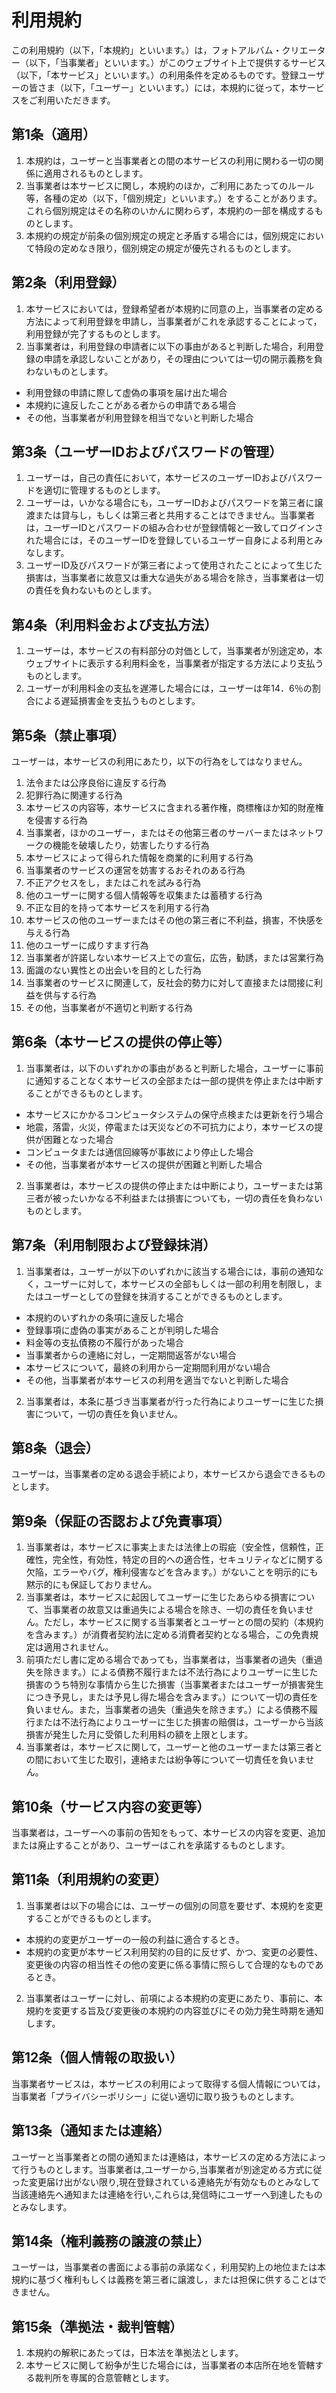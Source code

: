 利用規約
====
この利用規約（以下，「本規約」といいます。）は，フォトアルバム・クリエーター（以下，「当事業者」といいます。）がこのウェブサイト上で提供するサービス（以下，「本サービス」といいます。）の利用条件を定めるものです。登録ユーザーの皆さま（以下，「ユーザー」といいます。）には，本規約に従って，本サービスをご利用いただきます。

第1条（適用）
----
1. 本規約は，ユーザーと当事業者との間の本サービスの利用に関わる一切の関係に適用されるものとします。
2. 当事業者は本サービスに関し，本規約のほか，ご利用にあたってのルール等，各種の定め（以下，「個別規定」といいます。）をすることがあります。これら個別規定はその名称のいかんに関わらず，本規約の一部を構成するものとします。
3. 本規約の規定が前条の個別規定の規定と矛盾する場合には，個別規定において特段の定めなき限り，個別規定の規定が優先されるものとします。

第2条（利用登録）
----
1. 本サービスにおいては，登録希望者が本規約に同意の上，当事業者の定める方法によって利用登録を申請し，当事業者がこれを承認することによって，利用登録が完了するものとします。
2. 当事業者は，利用登録の申請者に以下の事由があると判断した場合，利用登録の申請を承認しないことがあり，その理由については一切の開示義務を負わないものとします。
  - 利用登録の申請に際して虚偽の事項を届け出た場合
  - 本規約に違反したことがある者からの申請である場合
  - その他，当事業者が利用登録を相当でないと判断した場合

第3条（ユーザーIDおよびパスワードの管理）
----
1. ユーザーは，自己の責任において，本サービスのユーザーIDおよびパスワードを適切に管理するものとします。
2. ユーザーは，いかなる場合にも，ユーザーIDおよびパスワードを第三者に譲渡または貸与し，もしくは第三者と共用することはできません。当事業者は，ユーザーIDとパスワードの組み合わせが登録情報と一致してログインされた場合には，そのユーザーIDを登録しているユーザー自身による利用とみなします。
3. ユーザーID及びパスワードが第三者によって使用されたことによって生じた損害は，当事業者に故意又は重大な過失がある場合を除き，当事業者は一切の責任を負わないものとします。

第4条（利用料金および支払方法）
----
1. ユーザーは，本サービスの有料部分の対価として，当事業者が別途定め，本ウェブサイトに表示する利用料金を，当事業者が指定する方法により支払うものとします。
2. ユーザーが利用料金の支払を遅滞した場合には，ユーザーは年14．6％の割合による遅延損害金を支払うものとします。

第5条（禁止事項）
----
ユーザーは，本サービスの利用にあたり，以下の行為をしてはなりません。

1. 法令または公序良俗に違反する行為
2. 犯罪行為に関連する行為
3. 本サービスの内容等，本サービスに含まれる著作権，商標権ほか知的財産権を侵害する行為
4. 当事業者，ほかのユーザー，またはその他第三者のサーバーまたはネットワークの機能を破壊したり，妨害したりする行為
5. 本サービスによって得られた情報を商業的に利用する行為
6. 当事業者のサービスの運営を妨害するおそれのある行為
7. 不正アクセスをし，またはこれを試みる行為
8. 他のユーザーに関する個人情報等を収集または蓄積する行為
9. 不正な目的を持って本サービスを利用する行為
10. 本サービスの他のユーザーまたはその他の第三者に不利益，損害，不快感を与える行為
11. 他のユーザーに成りすます行為
12. 当事業者が許諾しない本サービス上での宣伝，広告，勧誘，または営業行為
13. 面識のない異性との出会いを目的とした行為
14. 当事業者のサービスに関連して，反社会的勢力に対して直接または間接に利益を供与する行為
15. その他，当事業者が不適切と判断する行為

第6条（本サービスの提供の停止等）
----
1. 当事業者は，以下のいずれかの事由があると判断した場合，ユーザーに事前に通知することなく本サービスの全部または一部の提供を停止または中断することができるものとします。
  - 本サービスにかかるコンピュータシステムの保守点検または更新を行う場合
  - 地震，落雷，火災，停電または天災などの不可抗力により，本サービスの提供が困難となった場合
  - コンピュータまたは通信回線等が事故により停止した場合
  - その他，当事業者が本サービスの提供が困難と判断した場合
2. 当事業者は，本サービスの提供の停止または中断により，ユーザーまたは第三者が被ったいかなる不利益または損害についても，一切の責任を負わないものとします。

第7条（利用制限および登録抹消）
----
1. 当事業者は，ユーザーが以下のいずれかに該当する場合には，事前の通知なく，ユーザーに対して，本サービスの全部もしくは一部の利用を制限し，またはユーザーとしての登録を抹消することができるものとします。
  - 本規約のいずれかの条項に違反した場合
  - 登録事項に虚偽の事実があることが判明した場合
  - 料金等の支払債務の不履行があった場合
  - 当事業者からの連絡に対し，一定期間返答がない場合
  - 本サービスについて，最終の利用から一定期間利用がない場合
  - その他，当事業者が本サービスの利用を適当でないと判断した場合
2. 当事業者は，本条に基づき当事業者が行った行為によりユーザーに生じた損害について，一切の責任を負いません。

第8条（退会）
----
ユーザーは，当事業者の定める退会手続により，本サービスから退会できるものとします。

第9条（保証の否認および免責事項）
----
1. 当事業者は，本サービスに事実上または法律上の瑕疵（安全性，信頼性，正確性，完全性，有効性，特定の目的への適合性，セキュリティなどに関する欠陥，エラーやバグ，権利侵害などを含みます。）がないことを明示的にも黙示的にも保証しておりません。
2. 当事業者は，本サービスに起因してユーザーに生じたあらゆる損害について、当事業者の故意又は重過失による場合を除き、一切の責任を負いません。ただし，本サービスに関する当事業者とユーザーとの間の契約（本規約を含みます。）が消費者契約法に定める消費者契約となる場合，この免責規定は適用されません。
3. 前項ただし書に定める場合であっても，当事業者は，当事業者の過失（重過失を除きます。）による債務不履行または不法行為によりユーザーに生じた損害のうち特別な事情から生じた損害（当事業者またはユーザーが損害発生につき予見し，または予見し得た場合を含みます。）について一切の責任を負いません。また，当事業者の過失（重過失を除きます。）による債務不履行または不法行為によりユーザーに生じた損害の賠償は，ユーザーから当該損害が発生した月に受領した利用料の額を上限とします。
4. 当事業者は，本サービスに関して，ユーザーと他のユーザーまたは第三者との間において生じた取引，連絡または紛争等について一切責任を負いません。

第10条（サービス内容の変更等）
----
当事業者は，ユーザーへの事前の告知をもって、本サービスの内容を変更、追加または廃止することがあり、ユーザーはこれを承諾するものとします。

第11条（利用規約の変更）
----
1. 当事業者は以下の場合には、ユーザーの個別の同意を要せず、本規約を変更することができるものとします。
  - 本規約の変更がユーザーの一般の利益に適合するとき。
  - 本規約の変更が本サービス利用契約の目的に反せず、かつ、変更の必要性、変更後の内容の相当性その他の変更に係る事情に照らして合理的なものであるとき。
2. 当事業者はユーザーに対し、前項による本規約の変更にあたり、事前に、本規約を変更する旨及び変更後の本規約の内容並びにその効力発生時期を通知します。

第12条（個人情報の取扱い）
----
当事業者サービスは，本サービスの利用によって取得する個人情報については，当事業者「プライバシーポリシー」に従い適切に取り扱うものとします。

第13条（通知または連絡）
----
ユーザーと当事業者との間の通知または連絡は，本サービスの定める方法によって行うものとします。当事業者は,ユーザーから,当事業者が別途定める方式に従った変更届け出がない限り,現在登録されている連絡先が有効なものとみなして当該連絡先へ通知または連絡を行い,これらは,発信時にユーザーへ到達したものとみなします。

第14条（権利義務の譲渡の禁止）
----
ユーザーは，当事業者の書面による事前の承諾なく，利用契約上の地位または本規約に基づく権利もしくは義務を第三者に譲渡し，または担保に供することはできません。

第15条（準拠法・裁判管轄）
----
1. 本規約の解釈にあたっては，日本法を準拠法とします。
2. 本サービスに関して紛争が生じた場合には，当事業者の本店所在地を管轄する裁判所を専属的合意管轄とします。
